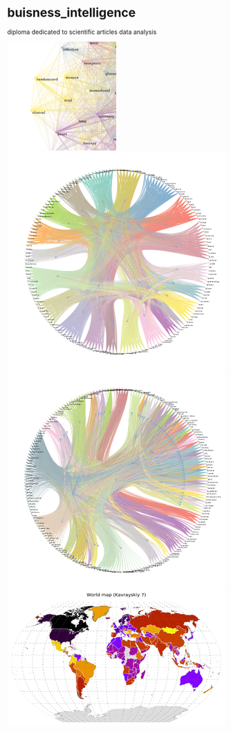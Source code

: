 # buisness_intelligence
diploma dedicated to scientific articles data analysis

![women](data/women.png)
![keywords clusterization](data/kclustern.png)
![countries clusterization](data/cclustern.png)
![cluster-painted worldmap](data/worldmap.png)
